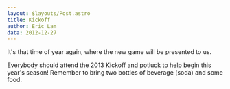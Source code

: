 ```yaml
---
layout: $layouts/Post.astro
title: Kickoff
author: Eric Lam
data: 2012-12-27
---
```

It's that time of year again, where the new game will be presented to us.

Everybody should attend the 2013 Kickoff and potluck to help begin this year's season! Remember to bring two bottles of beverage (soda) and some food.
